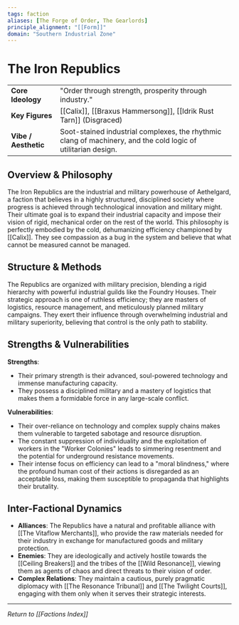 ```yaml
--- 
tags: faction 
aliases: [The Forge of Order, The Gearlords] 
principle_alignment: "[[Form]]" 
domain: "Southern Industrial Zone" 
--- 
```


# The Iron Republics 

| | | 
|---|---| 
| **Core Ideology** | "Order through strength, prosperity through industry." | 
| **Key Figures** | [[Calix]], [[Braxus Hammersong]], [[Idrik Rust Tarn]] (Disgraced) | 
| **Vibe / Aesthetic** | Soot-stained industrial complexes, the rhythmic clang of machinery, and the cold logic of utilitarian design. | 

## Overview & Philosophy 
The Iron Republics are the industrial and military powerhouse of Aethelgard, a faction that believes in a highly structured, disciplined society where progress is achieved through technological innovation and military might. Their ultimate goal is to expand their industrial capacity and impose their vision of rigid, mechanical order on the rest of the world. This philosophy is perfectly embodied by the cold, dehumanizing efficiency championed by [[Calix]]. They see compassion as a bug in the system and believe that what cannot be measured cannot be managed. 

## Structure & Methods 
The Republics are organized with military precision, blending a rigid hierarchy with powerful industrial guilds like the Foundry Houses. Their strategic approach is one of ruthless efficiency; they are masters of logistics, resource management, and meticulously planned military campaigns. They exert their influence through overwhelming industrial and military superiority, believing that control is the only path to stability. 

## Strengths & Vulnerabilities 
**Strengths**: 
* Their primary strength is their advanced, soul-powered technology and immense manufacturing capacity. 
* They possess a disciplined military and a mastery of logistics that makes them a formidable force in any large-scale conflict. 

**Vulnerabilities**: 
* Their over-reliance on technology and complex supply chains makes them vulnerable to targeted sabotage and resource disruption. 
* The constant suppression of individuality and the exploitation of workers in the "Worker Colonies" leads to simmering resentment and the potential for underground resistance movements. 
* Their intense focus on efficiency can lead to a "moral blindness," where the profound human cost of their actions is disregarded as an acceptable loss, making them susceptible to propaganda that highlights their brutality. 

## Inter-Factional Dynamics 
- **Alliances**: The Republics have a natural and profitable alliance with [[The Vitaflow Merchants]], who provide the raw materials needed for their industry in exchange for manufactured goods and military protection. 
- **Enemies**: They are ideologically and actively hostile towards the [[Ceiling Breakers]] and the tribes of the [[Wild Resonance]], viewing them as agents of chaos and direct threats to their vision of order. 
- **Complex Relations**: They maintain a cautious, purely pragmatic diplomacy with [[The Resonance Tribunal]] and [[The Twilight Courts]], engaging with them only when it serves their strategic interests.

---
*Return to [[Factions Index]]*
